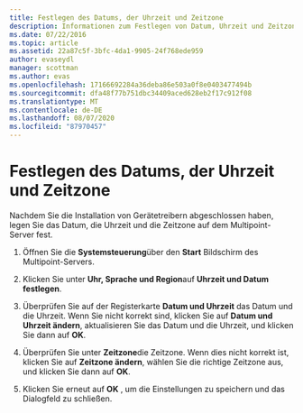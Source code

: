 ```yaml
---
title: Festlegen des Datums, der Uhrzeit und Zeitzone
description: Informationen zum Festlegen von Datum, Uhrzeit und Zeitzone in Multipoint Services
ms.date: 07/22/2016
ms.topic: article
ms.assetid: 22a87c5f-3bfc-4da1-9905-24f768ede959
author: evaseydl
manager: scottman
ms.author: evas
ms.openlocfilehash: 17166692284a36deba86e503a0f8e0403477494b
ms.sourcegitcommit: dfa48f77b751dbc34409aced628eb2f17c912f08
ms.translationtype: MT
ms.contentlocale: de-DE
ms.lasthandoff: 08/07/2020
ms.locfileid: "87970457"
---
```

# <a name="set-the-date-time-and-time-zone"></a>Festlegen des Datums, der Uhrzeit und Zeitzone
Nachdem Sie die Installation von Gerätetreibern abgeschlossen haben, legen Sie das Datum, die Uhrzeit und die Zeitzone auf dem Multipoint-Server fest.

1.  Öffnen Sie die **Systemsteuerung**über den **Start** Bildschirm des Multipoint-Servers.

2.  Klicken Sie unter **Uhr, Sprache und Region**auf **Uhrzeit und Datum festlegen**.

3.  Überprüfen Sie auf der Registerkarte **Datum und Uhrzeit** das Datum und die Uhrzeit. Wenn Sie nicht korrekt sind, klicken Sie auf **Datum und Uhrzeit ändern**, aktualisieren Sie das Datum und die Uhrzeit, und klicken Sie dann auf **OK**.

4.  Überprüfen Sie unter **Zeitzone**die Zeitzone. Wenn dies nicht korrekt ist, klicken Sie auf **Zeitzone ändern**, wählen Sie die richtige Zeitzone aus, und klicken Sie dann auf **OK**.

5.  Klicken Sie erneut auf **OK** , um die Einstellungen zu speichern und das Dialogfeld zu schließen.